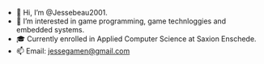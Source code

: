 - 👋 Hi, I’m @Jessebeau2001.
- 👀 I’m interested in game programming, game technloggies and embedded systems.
- 🎓 Currently enrolled in Applied Computer Science at Saxion Enschede.
- 📫 Email: jessegamen@gmail.com

<!---
Jessebeau2001/Jessebeau2001 is a ✨ special ✨ repository because its `README.md` (this file) appears on your GitHub profile.
You can click the Preview link to take a look at your changes.
--->

